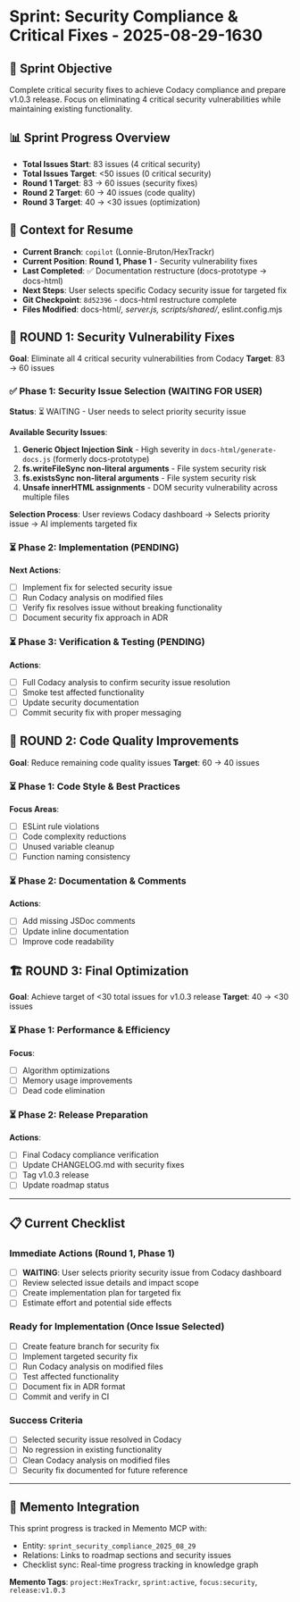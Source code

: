 # Sprint: Security Compliance & Critical Fixes - 2025-08-29-1630

## 🎯 Sprint Objective

Complete critical security fixes to achieve Codacy compliance and prepare v1.0.3 release. Focus on eliminating 4 critical security vulnerabilities while maintaining existing functionality.

## 📊 Sprint Progress Overview

- **Total Issues Start**: 83 issues (4 critical security)
- **Total Issues Target**: <50 issues (0 critical security)
- **Round 1 Target**: 83 → 60 issues (security fixes)
- **Round 2 Target**: 60 → 40 issues (code quality)
- **Round 3 Target**: 40 → <30 issues (optimization)

## 🚀 Context for Resume

- **Current Branch**: `copilot` (Lonnie-Bruton/HexTrackr)
- **Current Position**: **Round 1, Phase 1** - Security vulnerability fixes
- **Last Completed**: ✅ Documentation restructure (docs-prototype → docs-html)
- **Next Steps**: User selects specific Codacy security issue for targeted fix
- **Git Checkpoint**: `8d52396` - docs-html restructure complete
- **Files Modified**: docs-html/*, server.js, scripts/shared/*, eslint.config.mjs

## 🎯 ROUND 1: Security Vulnerability Fixes

**Goal**: Eliminate all 4 critical security vulnerabilities from Codacy
**Target**: 83 → 60 issues

### ✅ Phase 1: Security Issue Selection (WAITING FOR USER)

**Status**: ⏳ WAITING - User needs to select priority security issue

**Available Security Issues**:

1. **Generic Object Injection Sink** - High severity in `docs-html/generate-docs.js` (formerly docs-prototype)
2. **fs.writeFileSync non-literal arguments** - File system security risk
3. **fs.existsSync non-literal arguments** - File system security risk  
4. **Unsafe innerHTML assignments** - DOM security vulnerability across multiple files

**Selection Process**: User reviews Codacy dashboard → Selects priority issue → AI implements targeted fix

### ⏳ Phase 2: Implementation (PENDING)

**Next Actions**:

- [ ] Implement fix for selected security issue
- [ ] Run Codacy analysis on modified files
- [ ] Verify fix resolves issue without breaking functionality
- [ ] Document security fix approach in ADR

### ⏳ Phase 3: Verification & Testing (PENDING)

**Actions**:

- [ ] Full Codacy analysis to confirm security issue resolution
- [ ] Smoke test affected functionality
- [ ] Update security documentation
- [ ] Commit security fix with proper messaging

## 🎨 ROUND 2: Code Quality Improvements

**Goal**: Reduce remaining code quality issues
**Target**: 60 → 40 issues

### ⏳ Phase 1: Code Style & Best Practices

**Focus Areas**:

- [ ] ESLint rule violations
- [ ] Code complexity reductions  
- [ ] Unused variable cleanup
- [ ] Function naming consistency

### ⏳ Phase 2: Documentation & Comments

**Actions**:

- [ ] Add missing JSDoc comments
- [ ] Update inline documentation
- [ ] Improve code readability

## 🏗️ ROUND 3: Final Optimization

**Goal**: Achieve target of <30 total issues for v1.0.3 release
**Target**: 40 → <30 issues

### ⏳ Phase 1: Performance & Efficiency

**Focus**:

- [ ] Algorithm optimizations
- [ ] Memory usage improvements
- [ ] Dead code elimination

### ⏳ Phase 2: Release Preparation

**Actions**:

- [ ] Final Codacy compliance verification
- [ ] Update CHANGELOG.md with security fixes
- [ ] Tag v1.0.3 release
- [ ] Update roadmap status

---

## 📋 Current Checklist

### Immediate Actions (Round 1, Phase 1)

- [ ] **WAITING**: User selects priority security issue from Codacy dashboard
- [ ] Review selected issue details and impact scope
- [ ] Create implementation plan for targeted fix
- [ ] Estimate effort and potential side effects

### Ready for Implementation (Once Issue Selected)

- [ ] Create feature branch for security fix
- [ ] Implement targeted security fix
- [ ] Run Codacy analysis on modified files
- [ ] Test affected functionality
- [ ] Document fix in ADR format
- [ ] Commit and verify in CI

### Success Criteria

- [ ] Selected security issue resolved in Codacy
- [ ] No regression in existing functionality  
- [ ] Clean Codacy analysis on modified files
- [ ] Security fix documented for future reference

---

## 🎯 Memento Integration

This sprint progress is tracked in Memento MCP with:

- Entity: `sprint_security_compliance_2025_08_29`
- Relations: Links to roadmap sections and security issues
- Checklist sync: Real-time progress tracking in knowledge graph

**Memento Tags**: `project:HexTrackr`, `sprint:active`, `focus:security`, `release:v1.0.3`
